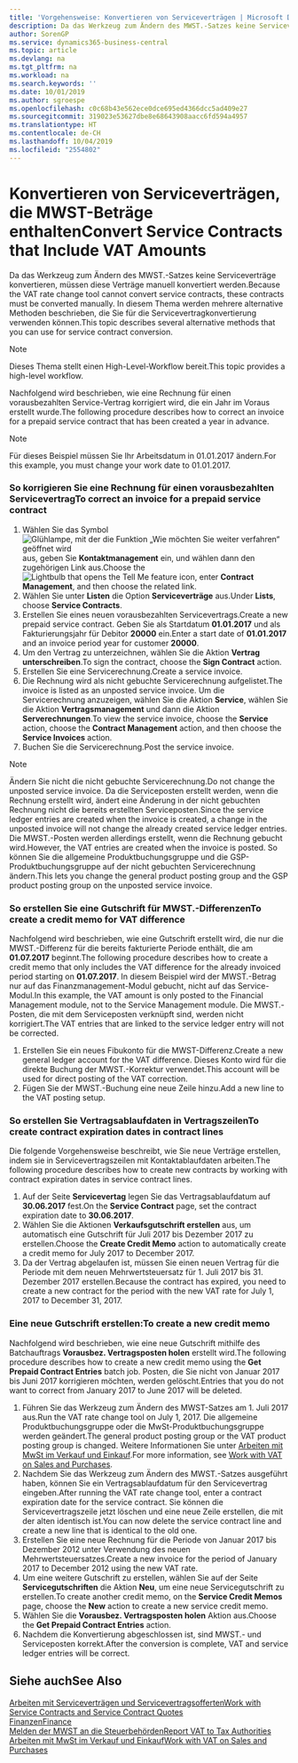 ```yaml
---
title: 'Vorgehensweise: Konvertieren von Serviceverträgen | Microsoft Docs'
description: Da das Werkzeug zum Ändern des MWST.-Satzes keine Serviceverträge konvertieren, müssen diese Verträge manuell konvertiert werden. In diesem Thema werden mehrere alternative Methoden beschrieben, die Sie für die Servicevertragkonvertierung verwenden können.
author: SorenGP
ms.service: dynamics365-business-central
ms.topic: article
ms.devlang: na
ms.tgt_pltfrm: na
ms.workload: na
ms.search.keywords: ''
ms.date: 10/01/2019
ms.author: sgroespe
ms.openlocfilehash: c0c68b43e562ece0dce695ed4366dcc5ad409e27
ms.sourcegitcommit: 319023e53627dbe8e68643908aacc6fd594a4957
ms.translationtype: HT
ms.contentlocale: de-CH
ms.lasthandoff: 10/04/2019
ms.locfileid: "2554802"
---
```

# <a name="convert-service-contracts-that-include-vat-amounts"></a><span data-ttu-id="20734-104">Konvertieren von Serviceverträgen, die MWST-Beträge enthalten</span><span class="sxs-lookup"><span data-stu-id="20734-104">Convert Service Contracts that Include VAT Amounts</span></span>
<span data-ttu-id="20734-105">Da das Werkzeug zum Ändern des MWST.-Satzes keine Serviceverträge konvertieren, müssen diese Verträge manuell konvertiert werden.</span><span class="sxs-lookup"><span data-stu-id="20734-105">Because the VAT rate change tool cannot convert service contracts, these contracts must be converted manually.</span></span> <span data-ttu-id="20734-106">In diesem Thema werden mehrere alternative Methoden beschrieben, die Sie für die Servicevertragkonvertierung verwenden können.</span><span class="sxs-lookup"><span data-stu-id="20734-106">This topic describes several alternative methods that you can use for service contract conversion.</span></span>  

> [!NOTE]  
>  <span data-ttu-id="20734-107">Dieses Thema stellt einen High-Level-Workflow bereit.</span><span class="sxs-lookup"><span data-stu-id="20734-107">This topic provides a high-level workflow.</span></span>  

 <span data-ttu-id="20734-108">Nachfolgend wird beschrieben, wie eine Rechnung für einen vorausbezahlten Service-Vertrag korrigiert wird, die ein Jahr im Voraus erstellt wurde.</span><span class="sxs-lookup"><span data-stu-id="20734-108">The following procedure describes how to correct an invoice for a prepaid service contract that has been created a year in advance.</span></span>  

> [!NOTE]  
>  <span data-ttu-id="20734-109">Für dieses Beispiel müssen Sie Ihr Arbeitsdatum in 01.01.2017 ändern.</span><span class="sxs-lookup"><span data-stu-id="20734-109">For this example, you must change your work date to 01.01.2017.</span></span>  

### <a name="to-correct-an-invoice-for-a-prepaid-service-contract"></a><span data-ttu-id="20734-110">So korrigieren Sie eine Rechnung für einen vorausbezahlten Servicevertrag</span><span class="sxs-lookup"><span data-stu-id="20734-110">To correct an invoice for a prepaid service contract</span></span>  
1. <span data-ttu-id="20734-111">Wählen Sie das Symbol ![Glühlampe, mit der die Funktion „Wie möchten Sie weiter verfahren“ geöffnet wird](media/ui-search/search_small.png "Wie möchten Sie weiter verfahren?") aus, geben Sie **Kontaktmanagement** ein, und wählen dann den zugehörigen Link aus.</span><span class="sxs-lookup"><span data-stu-id="20734-111">Choose the ![Lightbulb that opens the Tell Me feature](media/ui-search/search_small.png "Tell me what you want to do") icon, enter **Contract Management**, and then choose the related link.</span></span>  
2. <span data-ttu-id="20734-112">Wählen Sie unter **Listen** die Option **Serviceverträge** aus.</span><span class="sxs-lookup"><span data-stu-id="20734-112">Under **Lists**, choose **Service Contracts**.</span></span>  
3. <span data-ttu-id="20734-113">Erstellen Sie eines neuen vorausbezahlten Servicevertrags.</span><span class="sxs-lookup"><span data-stu-id="20734-113">Create a new prepaid service contract.</span></span> <span data-ttu-id="20734-114">Geben Sie als Startdatum **01.01.2017** und als Fakturierungsjahr für Debitor **20000** ein.</span><span class="sxs-lookup"><span data-stu-id="20734-114">Enter a start date of **01.01.2017** and an invoice period year for customer **20000**.</span></span>  
4. <span data-ttu-id="20734-115">Um den Vertrag zu unterzeichnen, wählen Sie die Aktion **Vertrag unterschreiben**.</span><span class="sxs-lookup"><span data-stu-id="20734-115">To sign the contract, choose the **Sign Contract** action.</span></span>  
5. <span data-ttu-id="20734-116">Erstellen Sie eine Servicerechnung.</span><span class="sxs-lookup"><span data-stu-id="20734-116">Create a service invoice.</span></span>
6. <span data-ttu-id="20734-117">Die Rechnung wird als nicht gebuchte Servicerechnung aufgelistet.</span><span class="sxs-lookup"><span data-stu-id="20734-117">The invoice is listed as an unposted service invoice.</span></span> <span data-ttu-id="20734-118">Um die Servicerechnung anzuzeigen, wählen Sie die Aktion **Service**, wählen Sie die Aktion **Vertragsmanagement** und dann die Aktion **Serverechnungen**.</span><span class="sxs-lookup"><span data-stu-id="20734-118">To view the service invoice, choose the **Service** action, choose the **Contract Management** action, and then choose the **Service Invoices** action.</span></span>  
7. <span data-ttu-id="20734-119">Buchen Sie die Servicerechnung.</span><span class="sxs-lookup"><span data-stu-id="20734-119">Post the service invoice.</span></span>  

> [!NOTE]  
>  <span data-ttu-id="20734-120">Ändern Sie nicht die nicht gebuchte Servicerechnung.</span><span class="sxs-lookup"><span data-stu-id="20734-120">Do not change the unposted service invoice.</span></span> <span data-ttu-id="20734-121">Da die Serviceposten erstellt werden, wenn die Rechnung erstellt wird, ändert eine Änderung in der nicht gebuchten Rechnung nicht die bereits erstellten Serviceposten.</span><span class="sxs-lookup"><span data-stu-id="20734-121">Since the service ledger entries are created when the invoice is created, a change in the unposted invoice will not change the already created service ledger entries.</span></span> <span data-ttu-id="20734-122">Die MWST.-Posten werden allerdings erstellt, wenn die Rechnung gebucht wird.</span><span class="sxs-lookup"><span data-stu-id="20734-122">However, the VAT entries are created when the invoice is posted.</span></span> <span data-ttu-id="20734-123">So können Sie die allgemeine Produktbuchungsgruppe und die GSP-Produktbuchungsgruppe auf der nicht gebuchten Servicerechnung ändern.</span><span class="sxs-lookup"><span data-stu-id="20734-123">This lets you change the general product posting group and the GSP product posting group on the unposted service invoice.</span></span>  

### <a name="to-create-a-credit-memo-for-vat-difference"></a><span data-ttu-id="20734-124">So erstellen Sie eine Gutschrift für MWST.-Differenzen</span><span class="sxs-lookup"><span data-stu-id="20734-124">To create a credit memo for VAT difference</span></span>  
<span data-ttu-id="20734-125">Nachfolgend wird beschrieben, wie eine Gutschrift erstellt wird, die nur die MWST.-Differenz für die bereits fakturierte Periode enthält, die am **01.07.2017** beginnt.</span><span class="sxs-lookup"><span data-stu-id="20734-125">The following procedure describes how to create a credit memo that only includes the VAT difference for the already invoiced period starting on **01.07.2017**.</span></span> <span data-ttu-id="20734-126">In diesem Beispiel wird der MWST.-Betrag nur auf das Finanzmanagement-Modul gebucht, nicht auf das Service-Modul.</span><span class="sxs-lookup"><span data-stu-id="20734-126">In this example, the VAT amount is only posted to the Financial Management module, not to the Service Management module.</span></span> <span data-ttu-id="20734-127">Die MWST.-Posten, die mit dem Serviceposten verknüpft sind, werden nicht korrigiert.</span><span class="sxs-lookup"><span data-stu-id="20734-127">The VAT entries that are linked to the service ledger entry will not be corrected.</span></span>  

1. <span data-ttu-id="20734-128">Erstellen Sie ein neues Fibukonto für die MWST-Differenz.</span><span class="sxs-lookup"><span data-stu-id="20734-128">Create a new general ledger account for the VAT difference.</span></span> <span data-ttu-id="20734-129">Dieses Konto wird für die direkte Buchung der MWST.-Korrektur verwendet.</span><span class="sxs-lookup"><span data-stu-id="20734-129">This account will be used for direct posting of the VAT correction.</span></span>  
2. <span data-ttu-id="20734-130">Fügen Sie der MWST.-Buchung eine neue Zeile hinzu.</span><span class="sxs-lookup"><span data-stu-id="20734-130">Add a new line to the VAT posting setup.</span></span>  

### <a name="to-create-contract-expiration-dates-in-contract-lines"></a><span data-ttu-id="20734-131">So erstellen Sie Vertragsablaufdaten in Vertragszeilen</span><span class="sxs-lookup"><span data-stu-id="20734-131">To create contract expiration dates in contract lines</span></span>  
<span data-ttu-id="20734-132">Die folgende Vorgehensweise beschreibt, wie Sie neue Verträge erstellen, indem sie in Servicevertragszeilen mit Kontaktablaufdaten arbeiten.</span><span class="sxs-lookup"><span data-stu-id="20734-132">The following procedure describes how to create new contracts by working with contract expiration dates in service contract lines.</span></span>  

1. <span data-ttu-id="20734-133">Auf der Seite **Servicevertag** legen Sie das Vertragsablaufdatum auf **30.06.2017** fest.</span><span class="sxs-lookup"><span data-stu-id="20734-133">On the **Service Contract** page, set the contract expiration date to **30.06.2017**.</span></span>  
2. <span data-ttu-id="20734-134">Wählen Sie die Aktionen **Verkaufsgutschrift erstellen** aus, um automatisch eine Gutschrift für Juli 2017 bis Dezember 2017 zu erstellen.</span><span class="sxs-lookup"><span data-stu-id="20734-134">Choose the **Create Credit Memo** action to automatically create a credit memo for July 2017 to December 2017.</span></span>  
3. <span data-ttu-id="20734-135">Da der Vertrag abgelaufen ist, müssen Sie einen neuen Vertrag für die Periode mit dem neuen Mehrwertsteuersatz für 1. Juli 2017 bis 31. Dezember 2017 erstellen.</span><span class="sxs-lookup"><span data-stu-id="20734-135">Because the contract has expired, you need to create a new contract for the period with the new VAT rate for July 1, 2017 to December 31, 2017.</span></span>  

### <a name="to-create-a-new-credit-memo"></a><span data-ttu-id="20734-136">Eine neue Gutschrift erstellen:</span><span class="sxs-lookup"><span data-stu-id="20734-136">To create a new credit memo</span></span>  
<span data-ttu-id="20734-137">Nachfolgend wird beschrieben, wie eine neue Gutschrift mithilfe des Batchauftrags **Vorausbez. Vertragsposten holen** erstellt wird.</span><span class="sxs-lookup"><span data-stu-id="20734-137">The following procedure describes how to create a new credit memo using the **Get Prepaid Contract Entries** batch job.</span></span> <span data-ttu-id="20734-138">Posten, die Sie nicht von Januar 2017 bis Juni 2017 korrigieren möchten, werden gelöscht.</span><span class="sxs-lookup"><span data-stu-id="20734-138">Entries that you do not want to correct from January 2017 to June 2017 will be deleted.</span></span>  

1. <span data-ttu-id="20734-139">Führen Sie das Werkzeug zum Ändern des MWST-Satzes am 1. Juli 2017 aus.</span><span class="sxs-lookup"><span data-stu-id="20734-139">Run the VAT rate change tool on July 1, 2017.</span></span> <span data-ttu-id="20734-140">Die allgemeine Produktbuchungsgruppe oder die MwSt-Produktbuchungsgruppe werden geändert.</span><span class="sxs-lookup"><span data-stu-id="20734-140">The general product posting group or the VAT product posting group is changed.</span></span> <span data-ttu-id="20734-141">Weitere Informationen Sie unter [Arbeiten mit MwSt im Verkauf und Einkauf](finance-work-with-vat.md).</span><span class="sxs-lookup"><span data-stu-id="20734-141">For more information, see [Work with VAT on Sales and Purchases](finance-work-with-vat.md).</span></span>  
2. <span data-ttu-id="20734-142">Nachdem Sie das Werkzeug zum Ändern des MWST.-Satzes ausgeführt haben, können Sie ein Vertragsablaufdatum für den Servicevertrag eingeben.</span><span class="sxs-lookup"><span data-stu-id="20734-142">After running the VAT rate change tool, enter a contract expiration date for the service contract.</span></span> <span data-ttu-id="20734-143">Sie können die Servicevertragszeile jetzt löschen und eine neue Zeile erstellen, die mit der alten identisch ist.</span><span class="sxs-lookup"><span data-stu-id="20734-143">You can now delete the service contract line and create a new line that is identical to the old one.</span></span>  
3. <span data-ttu-id="20734-144">Erstellen Sie eine neue Rechnung für die Periode von Januar 2017 bis Dezember 2012 unter Verwendung des neuen Mehrwertsteuersatzes.</span><span class="sxs-lookup"><span data-stu-id="20734-144">Create a new invoice for the period of January 2017 to December 2012 using the new VAT rate.</span></span>  
4. <span data-ttu-id="20734-145">Um eine weitere Gutschrift zu erstellen, wählen Sie auf der Seite **Servicegutschriften** die Aktion **Neu**, um eine neue Servicegutschrift zu erstellen.</span><span class="sxs-lookup"><span data-stu-id="20734-145">To create another credit memo, on the **Service Credit Memos** page, choose the **New** action to create a new service credit memo.</span></span>  
5. <span data-ttu-id="20734-146">Wählen Sie die **Vorausbez. Vertragsposten holen** Aktion aus.</span><span class="sxs-lookup"><span data-stu-id="20734-146">Choose the **Get Prepaid Contract Entries** action.</span></span>  
6. <span data-ttu-id="20734-147">Nachdem die Konvertierung abgeschlossen ist, sind MWST.- und Serviceposten korrekt.</span><span class="sxs-lookup"><span data-stu-id="20734-147">After the conversion is complete, VAT and service ledger entries will be correct.</span></span>  

## <a name="see-also"></a><span data-ttu-id="20734-148">Siehe auch</span><span class="sxs-lookup"><span data-stu-id="20734-148">See Also</span></span>  
[<span data-ttu-id="20734-149">Arbeiten mit Serviceverträgen und Servicevertragsofferten</span><span class="sxs-lookup"><span data-stu-id="20734-149">Work with Service Contracts and Service Contract Quotes</span></span>](service-how-to-create-service-contracts-and-service-contract-quotes.md)  
[<span data-ttu-id="20734-150">Finanzen</span><span class="sxs-lookup"><span data-stu-id="20734-150">Finance</span></span>](finance.md)  
[<span data-ttu-id="20734-151">Melden der MWST an die Steuerbehörden</span><span class="sxs-lookup"><span data-stu-id="20734-151">Report VAT to Tax Authorities</span></span>](finance-how-report-vat.md)  
[<span data-ttu-id="20734-152">Arbeiten mit MwSt im Verkauf und Einkauf</span><span class="sxs-lookup"><span data-stu-id="20734-152">Work with VAT on Sales and Purchases</span></span>](finance-work-with-vat.md)  
